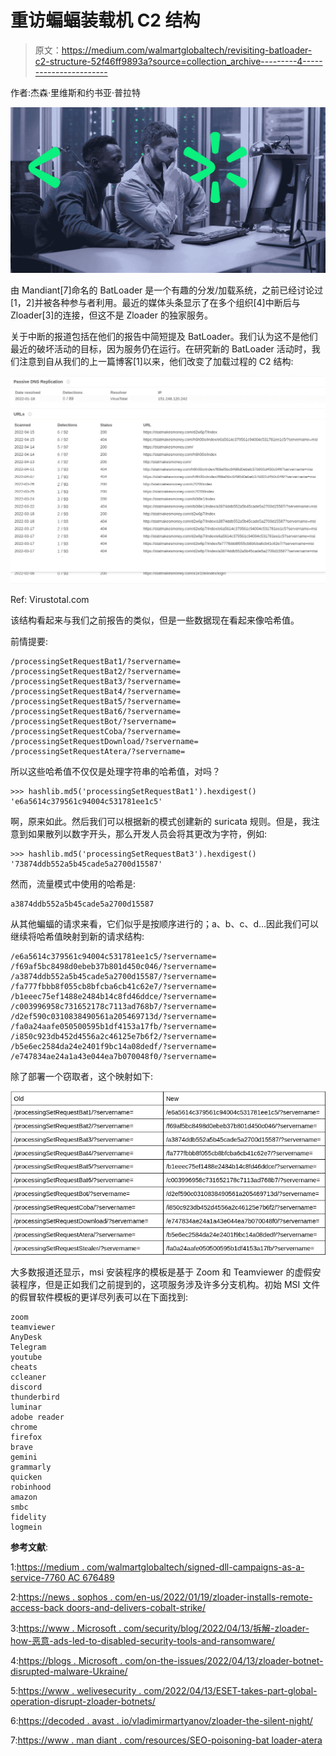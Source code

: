 # 重访蝙蝠装载机 C2 结构

> 原文：<https://medium.com/walmartglobaltech/revisiting-batloader-c2-structure-52f46ff9893a?source=collection_archive---------4----------------------->

作者:杰森·里维斯和约书亚·普拉特

![](img/76c546f6ff3038054eae9cdfc5071d24.png)

由 Mandiant[7]命名的 BatLoader 是一个有趣的分发/加载系统，之前已经讨论过[1，2]并被各种参与者利用。最近的媒体头条显示了在多个组织[4]中断后与 Zloader[3]的连接，但这不是 Zloader 的独家服务。

关于中断的报道包括在他们的报告中简短提及 BatLoader。我们认为这不是他们最近的破坏活动的目标，因为服务仍在运行。在研究新的 BatLoader 活动时，我们注意到自从我们的上一篇博客[1]以来，他们改变了加载过程的 C2 结构:

![](img/b89738ce65177e2f104632e614d82b1f.png)

Ref: Virustotal.com

该结构看起来与我们之前报告的类似，但是一些数据现在看起来像哈希值。

前情提要:

```
/processingSetRequestBat1/?servername=
/processingSetRequestBat2/?servername=
/processingSetRequestBat3/?servername=
/processingSetRequestBat4/?servername=
/processingSetRequestBat5/?servername=
/processingSetRequestBat6/?servername=
/processingSetRequestBot/?servername=
/processingSetRequestCoba/?servername=
/processingSetRequestDownload/?servername=
/processingSetRequestAtera/?servername=
```

所以这些哈希值不仅仅是处理字符串的哈希值，对吗？

```
>>> hashlib.md5('processingSetRequestBat1').hexdigest()
'e6a5614c379561c94004c531781ee1c5'
```

啊，原来如此。然后我们可以根据新的模式创建新的 suricata 规则。但是，我注意到如果散列以数字开头，那么开发人员会将其更改为字符，例如:

```
>>> hashlib.md5('processingSetRequestBat3').hexdigest()
'73874ddb552a5b45cade5a2700d15587'
```

然而，流量模式中使用的哈希是:

```
a3874ddb552a5b45cade5a2700d15587
```

从其他蝙蝠的请求来看，它们似乎是按顺序进行的；a、b、c、d…因此我们可以继续将哈希值映射到新的请求结构:

```
/e6a5614c379561c94004c531781ee1c5/?servername=
/f69af5bc8498d0ebeb37b801d450c046/?servername=
/a3874ddb552a5b45cade5a2700d15587/?servername=
/fa777fbbb8f055cb8bfcba6cb41c62e7/?servername=
/b1eeec75ef1488e2484b14c8fd46ddce/?servername=
/c003996958c731652178c7113ad768b7/?servername=
/d2ef590c0310838490561a205469713d/?servername=
/fa0a24aafe050500595b1df4153a17fb/?servername=
/i850c923db452d4556a2c46125e7b6f2/?servername=
/b5e6ec2584da24e2401f9bc14a08dedf/?servername=
/e747834ae24a1a43e044ea7b070048f0/?servername=
```

除了部署一个窃取者，这个映射如下:

![](img/02984d80b92f3a140db4e6538e63e623.png)

大多数报道还显示，msi 安装程序的模板是基于 Zoom 和 Teamviewer 的虚假安装程序，但是正如我们之前提到的，这项服务涉及许多分支机构。初始 MSI 文件的假冒软件模板的更详尽列表可以在下面找到:

```
zoom
teamviewer
AnyDesk
Telegram
youtube
cheats
ccleaner
discord
thunderbird
luminar
adobe reader
chrome
firefox
brave
gemini
grammarly
quicken
robinhood
amazon
smbc
fidelity
logmein
```

**参考文献**:

1:[https://medium . com/walmartglobaltech/signed-dll-campaigns-as-a-service-7760 AC 676489](/walmartglobaltech/signed-dll-campaigns-as-a-service-7760ac676489)

2:[https://news . sophos . com/en-us/2022/01/19/zloader-installs-remote-access-back doors-and-delivers-cobalt-strike/](https://news.sophos.com/en-us/2022/01/19/zloader-installs-remote-access-backdoors-and-delivers-cobalt-strike/)

3:[https://www . Microsoft . com/security/blog/2022/04/13/拆解-zloader-how-恶意-ads-led-to-disabled-security-tools-and-ransomware/](https://www.microsoft.com/security/blog/2022/04/13/dismantling-zloader-how-malicious-ads-led-to-disabled-security-tools-and-ransomware/)

4:[https://blogs . Microsoft . com/on-the-issues/2022/04/13/zloader-botnet-disrupted-malware-Ukraine/](https://blogs.microsoft.com/on-the-issues/2022/04/13/zloader-botnet-disrupted-malware-ukraine/)

5:[https://www . welivesecurity . com/2022/04/13/ESET-takes-part-global-operation-disrupt-zloader-botnets/](https://www.welivesecurity.com/2022/04/13/eset-takes-part-global-operation-disrupt-zloader-botnets/)

6:[https://decoded . avast . io/vladimirmartyanov/zloader-the-silent-night/](https://decoded.avast.io/vladimirmartyanov/zloader-the-silent-night/)

7:[https://www . man diant . com/resources/SEO-poisoning-bat loader-atera](https://www.mandiant.com/resources/seo-poisoning-batloader-atera)